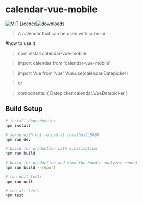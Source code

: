# calendar-vue-mobile

[![MIT Licence](https://badges.frapsoft.com/os/mit/mit.svg?v=103)](https://opensource.org/licenses/mit-license.php)[![downloads](https://img.shields.io/npm/dt/calendar-vue-mobile.svg)](https://www.npmjs.com/package/calendar-vue-mobile)

> A calendar that can be used with cube-ui

#how to use it

> npm install calendar-vue-mobile

> import calendar from 'calendar-vue-mobile'

>import Vue from 'vue'
Vue.use(calendar.Datepicker) 

>or

>components: {
    Datepicker:calendar.VueDatepicker
}



## Build Setup

``` bash
# install dependencies
npm install

# serve with hot reload at localhost:8080
npm run dev

# build for production with minification
npm run build

# build for production and view the bundle analyzer report
npm run build --report

# run unit tests
npm run unit

# run all tests
npm test
```
